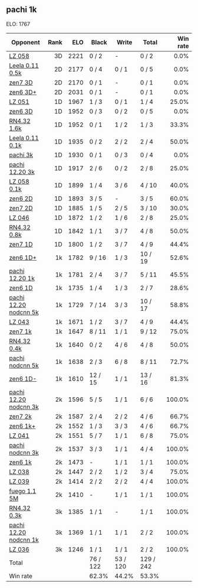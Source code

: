 ## pachi 1k ##

ELO: 1767

Opponent | Rank | ELO | Black | Write | Total | Win rate
---------|-----:|----:|-------|-------|-------|-------:
[LZ 058](LZ%20058.md) | 3D | 2221 | 0 / 2 | - | 0 / 2 | 0.0%
[Leela 0.11 0.5k](Leela%200.11%200.5k.md) | 2D | 2177 | 0 / 4 | 0 / 1 | 0 / 5 | 0.0%
[zen7 3D](zen7%203D.md) | 2D | 2170 | 0 / 1 | - | 0 / 1 | 0.0%
[zen6 3D+](zen6%203D+.md) | 2D | 2031 | 0 / 1 | - | 0 / 1 | 0.0%
[LZ 051](LZ%20051.md) | 1D | 1967 | 1 / 3 | 0 / 1 | 1 / 4 | 25.0%
[zen6 3D](zen6%203D.md) | 1D | 1952 | 0 / 3 | 0 / 2 | 0 / 5 | 0.0%
[RN4.32 1.6k](RN4.32%201.6k.md) | 1D | 1952 | 0 / 1 | 1 / 2 | 1 / 3 | 33.3%
[Leela 0.11 0.1k](Leela%200.11%200.1k.md) | 1D | 1935 | 0 / 2 | 2 / 2 | 2 / 4 | 50.0%
[pachi 3k](pachi%203k.md) | 1D | 1930 | 0 / 1 | 0 / 3 | 0 / 4 | 0.0%
[pachi 12.20 3k](pachi%2012.20%203k.md) | 1D | 1917 | 2 / 6 | 0 / 2 | 2 / 8 | 25.0%
[LZ 058 0.1k](LZ%20058%200.1k.md) | 1D | 1899 | 1 / 4 | 3 / 6 | 4 / 10 | 40.0%
[zen6 2D](zen6%202D.md) | 1D | 1893 | 3 / 5 | - | 3 / 5 | 60.0%
[zen7 2D](zen7%202D.md) | 1D | 1885 | 1 / 5 | 2 / 5 | 3 / 10 | 30.0%
[LZ 046](LZ%20046.md) | 1D | 1872 | 1 / 2 | 1 / 6 | 2 / 8 | 25.0%
[RN4.32 0.8k](RN4.32%200.8k.md) | 1D | 1842 | 1 / 1 | 3 / 7 | 4 / 8 | 50.0%
[zen7 1D](zen7%201D.md) | 1D | 1800 | 1 / 2 | 3 / 7 | 4 / 9 | 44.4%
[zen6 1D+](zen6%201D+.md) | 1k | 1782 | 9 / 16 | 1 / 3 | 10 / 19 | 52.6%
[pachi 12.20 1k](pachi%2012.20%201k.md) | 1k | 1781 | 2 / 4 | 3 / 7 | 5 / 11 | 45.5%
[zen6 1D](zen6%201D.md) | 1k | 1735 | 1 / 4 | 1 / 3 | 2 / 7 | 28.6%
[pachi 12.20 nodcnn 5k](pachi%2012.20%20nodcnn%205k.md) | 1k | 1729 | 7 / 14 | 3 / 3 | 10 / 17 | 58.8%
[LZ 043](LZ%20043.md) | 1k | 1671 | 1 / 2 | 3 / 7 | 4 / 9 | 44.4%
[zen7 1k](zen7%201k.md) | 1k | 1647 | 8 / 11 | 1 / 1 | 9 / 12 | 75.0%
[RN4.32 0.4k](RN4.32%200.4k.md) | 1k | 1640 | 0 / 2 | 4 / 6 | 4 / 8 | 50.0%
[pachi nodcnn 5k](pachi%20nodcnn%205k.md) | 1k | 1638 | 2 / 3 | 6 / 8 | 8 / 11 | 72.7%
[zen6 1D-](zen6%201D-.md) | 1k | 1610 | 12 / 15 | 1 / 1 | 13 / 16 | 81.3%
[pachi 12.20 nodcnn 3k](pachi%2012.20%20nodcnn%203k.md) | 2k | 1596 | 5 / 5 | 1 / 1 | 6 / 6 | 100.0%
[zen7 2k](zen7%202k.md) | 2k | 1587 | 2 / 4 | 2 / 2 | 4 / 6 | 66.7%
[zen6 1k+](zen6%201k+.md) | 2k | 1552 | 1 / 3 | 3 / 3 | 4 / 6 | 66.7%
[LZ 041](LZ%20041.md) | 2k | 1551 | 5 / 7 | 1 / 1 | 6 / 8 | 75.0%
[pachi nodcnn 3k](pachi%20nodcnn%203k.md) | 2k | 1537 | 3 / 3 | 1 / 1 | 4 / 4 | 100.0%
[zen6 1k](zen6%201k.md) | 2k | 1473 | - | 1 / 1 | 1 / 1 | 100.0%
[LZ 038](LZ%20038.md) | 2k | 1447 | 2 / 2 | 1 / 2 | 3 / 4 | 75.0%
[LZ 039](LZ%20039.md) | 2k | 1414 | 2 / 2 | 2 / 2 | 4 / 4 | 100.0%
[fuego 1.1 5M](fuego%201.1%205M.md) | 2k | 1410 | - | 1 / 1 | 1 / 1 | 100.0%
[RN4.32 0.3k](RN4.32%200.3k.md) | 3k | 1385 | 1 / 1 | - | 1 / 1 | 100.0%
[pachi 12.20 nodcnn 1k](pachi%2012.20%20nodcnn%201k.md) | 3k | 1369 | 1 / 1 | 1 / 1 | 2 / 2 | 100.0%
[LZ 036](LZ%20036.md) | 3k | 1246 | 1 / 1 | 1 / 1 | 2 / 2 | 100.0%
Total | | | 76 / 122 | 53 / 120 | 129 / 242 | 
Win rate| | | 62.3% | 44.2% | 53.3% | 
